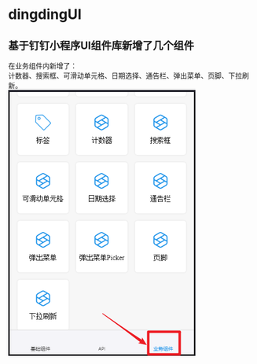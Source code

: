 # dingdingUI
## 基于钉钉小程序UI组件库新增了几个组件 
在业务组件内新增了：<br>
  计数器、搜索框、可滑动单元格、日期选择、通告栏、弹出菜单、页脚、下拉刷新。<br>
![images](https://github.com/wunuolin/dingdingUI/blob/master/dd.png)
